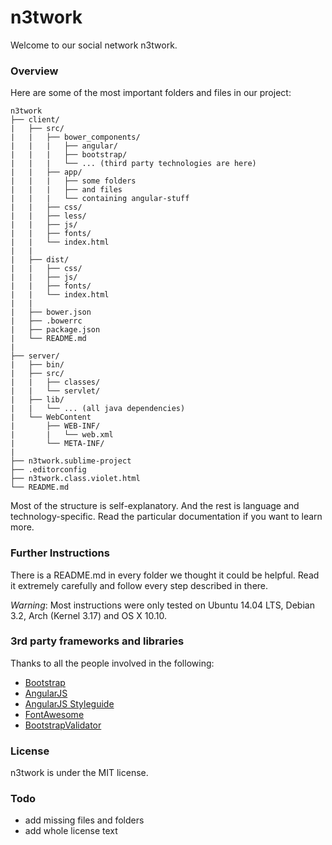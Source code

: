 # n3twork

Welcome to our social network n3twork.

### Overview
Here are some of the most important folders and files in our project:

	n3twork
	├── client/
	|   ├── src/
	|   |   ├── bower_components/
	|   |   |   ├── angular/
	|   |   |   ├── bootstrap/
	|   |   |   └── ... (third party technologies are here)
	|   |   ├── app/
	|   |   |   ├── some folders
	|   |   |   ├── and files
	|   |   |   └── containing angular-stuff
	|   |   ├── css/
	|   |   ├── less/
	|   |   ├── js/
	|   |   ├── fonts/
	|   |   └── index.html
	|   |
	|   ├── dist/
	|   |   ├── css/
	|   |   ├── js/
	|   |   ├── fonts/
	|   |   └── index.html
	|   |
	|   ├── bower.json
	|   ├── .bowerrc
	|   ├── package.json
	|   └── README.md
	|
	├── server/
	|   ├── bin/
	|   ├── src/
	|   |   ├── classes/
	|   |   └── servlet/
	|	├── lib/
	|	|	└── ... (all java dependencies)
	|	└── WebContent
	|		├── WEB-INF/
	|		|	└── web.xml
	|		└── META-INF/
	|
	├── n3twork.sublime-project
	├── .editorconfig
	├── n3twork.class.violet.html
	└── README.md

Most of the structure is self-explanatory. And the rest is language and technology-specific. Read the particular documentation if you want to learn more.

### Further Instructions
There is a README.md in every folder we thought it could be helpful.
Read it extremely carefully and follow every step described in there.

*Warning*: Most instructions were only tested on Ubuntu 14.04 LTS, Debian 3.2, Arch (Kernel 3.17) and OS X 10.10.


### 3rd party frameworks and libraries
Thanks to all the people involved in the following:
- [Bootstrap][1]
- [AngularJS][2]
- [AngularJS Styleguide][3]
- [FontAwesome][4]
- [BootstrapValidator][5]

[1]: http://getbootstrap.com
[2]: https://angularjs.org
[3]: https://github.com/johnpapa/angularjs-styleguide#application-structure
[4]: http://fortawesome.github.io/Font-Awesome/
[5]: http://bootstrapvalidator.com

### License
n3twork is under the MIT license.

### Todo
- add missing files and folders
- add whole license text
